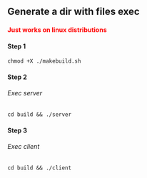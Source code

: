 ## Generate a dir with files exec

<h4 style="color: red;">Just works on linux distributions</h4>

#### Step 1
```
chmod +X ./makebuild.sh
```

#### Step 2
###### Exec server
```
cd build && ./server
```

#### Step 3
###### Exec client
```
cd build && ./client
```
